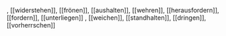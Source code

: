 , [[widerstehen]], [[frönen]], [[aushalten]], [[wehren]], [[herausfordern]], [[fordern]], [[unterliegen]]
, [[weichen]], [[standhalten]], [[dringen]], [[vorherrschen]]